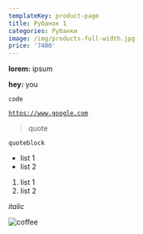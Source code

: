 ```yaml
---
templateKey: product-page
title: Рубанок 1
categories: Рубанки
image: /img/products-full-width.jpg
price: '7400'
---
```

  **lorem:** ipsum

  **hey:** you

  `code`

  [`https://www.google.com`](https://www.google.com)

  > quote

  ```
  quoteblock
  ```

  * list 1
  * list 2

  1. list 1
  2. list 2

  _italic_

  ![coffee](/img/products-full-width.jpg)
